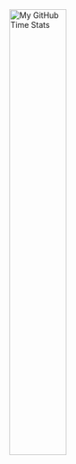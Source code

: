 <img align="center" width="45%" src="https://github-readme-stats.vercel.app/api/wakatime?username=Hat_Kid&theme=synthwave&size_weight=0.5&count_weight=0.5&title_color=36F9F6" alt="My GitHub Time Stats" />
